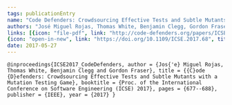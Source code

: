 ```yaml
---
tags: publicationEntry
name: "Code Defenders: Crowdsourcing Effective Tests and Subtle Mutants with a Mutation Testing Game"
authors: "José Miguel Rojas, Thomas White, Benjamin Clegg, Gordon Fraser"
links: [{icon: "file-pdf", link: "http://code-defenders.org/papers/ICSE17_CodeDefendersStudy.pdf", title: "PrePrint"}, 
{icon: "open-in-new", link: "https://doi.org/10.1109/ICSE.2017.68", title: "DOI"}]
date: 2017-05-27
---
```

`
@inproceedings{ICSE2017_CodeDefenders, author = {Jos{'e} Miguel Rojas, Thomas White, Benjamin Clegg and Gordon Fraser}, title = {{C}ode {D}efenders: Crowdsourcing Effective Tests and Subtle Mutants with a Mutation Testing Game}, booktitle = {Proc. of the International Conference on Software Engineering (ICSE) 2017}, pages = {677--688}, publisher = {IEEE}, year = {2017} }
`